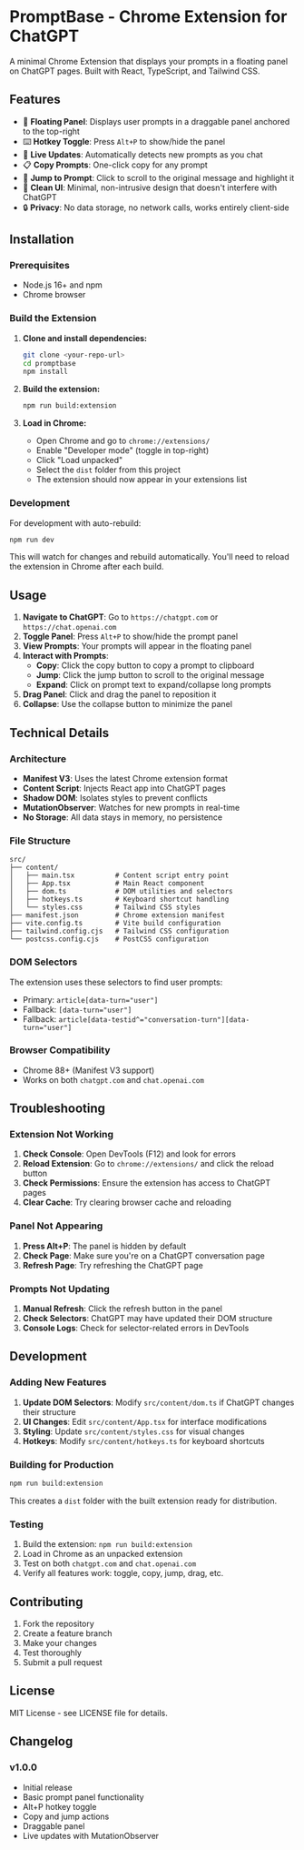 # PromptBase - Chrome Extension for ChatGPT

A minimal Chrome Extension that displays your prompts in a floating panel on ChatGPT pages. Built with React, TypeScript, and Tailwind CSS.

## Features

- 🎯 **Floating Panel**: Displays user prompts in a draggable panel anchored to the top-right
- ⌨️ **Hotkey Toggle**: Press `Alt+P` to show/hide the panel
- 🔄 **Live Updates**: Automatically detects new prompts as you chat
- 📋 **Copy Prompts**: One-click copy for any prompt
- 🎯 **Jump to Prompt**: Click to scroll to the original message and highlight it
- 🎨 **Clean UI**: Minimal, non-intrusive design that doesn't interfere with ChatGPT
- 🔒 **Privacy**: No data storage, no network calls, works entirely client-side

## Installation

### Prerequisites

- Node.js 16+ and npm
- Chrome browser

### Build the Extension

1. **Clone and install dependencies:**

   ```bash
   git clone <your-repo-url>
   cd promptbase
   npm install
   ```

2. **Build the extension:**

   ```bash
   npm run build:extension
   ```

3. **Load in Chrome:**
   - Open Chrome and go to `chrome://extensions/`
   - Enable "Developer mode" (toggle in top-right)
   - Click "Load unpacked"
   - Select the `dist` folder from this project
   - The extension should now appear in your extensions list

### Development

For development with auto-rebuild:

```bash
npm run dev
```

This will watch for changes and rebuild automatically. You'll need to reload the extension in Chrome after each build.

## Usage

1. **Navigate to ChatGPT**: Go to `https://chatgpt.com` or `https://chat.openai.com`
2. **Toggle Panel**: Press `Alt+P` to show/hide the prompt panel
3. **View Prompts**: Your prompts will appear in the floating panel
4. **Interact with Prompts**:
   - **Copy**: Click the copy button to copy a prompt to clipboard
   - **Jump**: Click the jump button to scroll to the original message
   - **Expand**: Click on prompt text to expand/collapse long prompts
5. **Drag Panel**: Click and drag the panel to reposition it
6. **Collapse**: Use the collapse button to minimize the panel

## Technical Details

### Architecture

- **Manifest V3**: Uses the latest Chrome extension format
- **Content Script**: Injects React app into ChatGPT pages
- **Shadow DOM**: Isolates styles to prevent conflicts
- **MutationObserver**: Watches for new prompts in real-time
- **No Storage**: All data stays in memory, no persistence

### File Structure

```
src/
├── content/
│   ├── main.tsx          # Content script entry point
│   ├── App.tsx           # Main React component
│   ├── dom.ts            # DOM utilities and selectors
│   ├── hotkeys.ts        # Keyboard shortcut handling
│   └── styles.css        # Tailwind CSS styles
├── manifest.json         # Chrome extension manifest
├── vite.config.ts        # Vite build configuration
├── tailwind.config.cjs   # Tailwind CSS configuration
└── postcss.config.cjs    # PostCSS configuration
```

### DOM Selectors

The extension uses these selectors to find user prompts:

- Primary: `article[data-turn="user"]`
- Fallback: `[data-turn="user"]`
- Fallback: `article[data-testid^="conversation-turn"][data-turn="user"]`

### Browser Compatibility

- Chrome 88+ (Manifest V3 support)
- Works on both `chatgpt.com` and `chat.openai.com`

## Troubleshooting

### Extension Not Working

1. **Check Console**: Open DevTools (F12) and look for errors
2. **Reload Extension**: Go to `chrome://extensions/` and click the reload button
3. **Check Permissions**: Ensure the extension has access to ChatGPT pages
4. **Clear Cache**: Try clearing browser cache and reloading

### Panel Not Appearing

1. **Press Alt+P**: The panel is hidden by default
2. **Check Page**: Make sure you're on a ChatGPT conversation page
3. **Refresh Page**: Try refreshing the ChatGPT page

### Prompts Not Updating

1. **Manual Refresh**: Click the refresh button in the panel
2. **Check Selectors**: ChatGPT may have updated their DOM structure
3. **Console Logs**: Check for selector-related errors in DevTools

## Development

### Adding New Features

1. **Update DOM Selectors**: Modify `src/content/dom.ts` if ChatGPT changes their structure
2. **UI Changes**: Edit `src/content/App.tsx` for interface modifications
3. **Styling**: Update `src/content/styles.css` for visual changes
4. **Hotkeys**: Modify `src/content/hotkeys.ts` for keyboard shortcuts

### Building for Production

```bash
npm run build:extension
```

This creates a `dist` folder with the built extension ready for distribution.

### Testing

1. Build the extension: `npm run build:extension`
2. Load in Chrome as an unpacked extension
3. Test on both `chatgpt.com` and `chat.openai.com`
4. Verify all features work: toggle, copy, jump, drag, etc.

## Contributing

1. Fork the repository
2. Create a feature branch
3. Make your changes
4. Test thoroughly
5. Submit a pull request

## License

MIT License - see LICENSE file for details.

## Changelog

### v1.0.0

- Initial release
- Basic prompt panel functionality
- Alt+P hotkey toggle
- Copy and jump actions
- Draggable panel
- Live updates with MutationObserver
